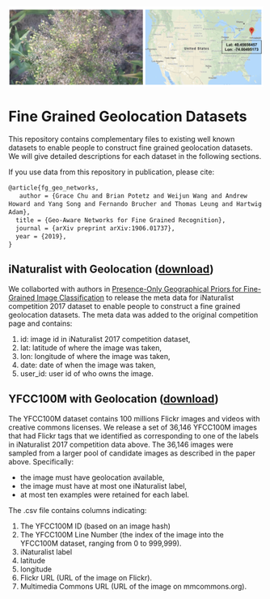 ![alt text](https://raw.githubusercontent.com/visipedia/fg_geo/master/assets/banner.png)

# Fine Grained Geolocation Datasets

This repository contains complementary files to existing well known datasets to enable people to construct fine grained geolocation datasets. We will give detailed descriptions for each dataset in the following sections.

If you use data from this repository in publication, please cite:
```
@article{fg_geo_networks,
   author = {Grace Chu and Brian Potetz and Weijun Wang and Andrew Howard and Yang Song and Fernando Brucher and Thomas Leung and Hartwig Adam},
  title = {Geo-Aware Networks for Fine Grained Recognition},
  journal = {arXiv preprint arXiv:1906.01737},
  year = {2019},
}
```

## iNaturalist with Geolocation ([download](https://github.com/visipedia/inat_comp/tree/master/2017#updates))

We collaborted with authors in [Presence-Only Geographical Priors for Fine-Grained Image Classification](https://arxiv.org/abs/1906.05272) to release the meta data for iNaturalist competition 2017 dataset to enable people to construct a fine grained geolocation datasets. The meta data was added to the original competition page and contains:

1. id: image id in iNaturalist 2017 competition dataset,
2. lat: latitude of where the image was taken,
3. lon: longitude of where the image was taken,
4. date: date of when the image was taken,
5. user_id: user id of who owns the image.

## YFCC100M with Geolocation ([download](https://github.com/visipedia/fg_geo/blob/master/data/yfcc100m_geolocated_inat2017species.csv.zip))

The YFCC100M dataset contains 100 millions Flickr images and videos with creative commons licenses. We release a set of 36,146 YFCC100M images that had Flickr tags that we identified as corresponding to one of the labels in iNaturalist 2017 competition data above. The 36,146 images were sampled from a larger pool of candidate images as described in the paper above. Specifically:

* the image must have geolocation available,
* the image must have at most one iNaturalist label,
* at most ten examples were retained for each label.

The .csv file contains columns indicating:

1. The YFCC100M ID (based on an image hash)
2. The YFCC100M Line Number (the index of the image into the YFCC100M dataset, ranging from 0 to 999,999).
3. iNaturalist label
4. latitude
5. longitude
6. Flickr URL (URL of the image on Flickr).
7. Multimedia Commons URL (URL of the image on mmcommons.org).

